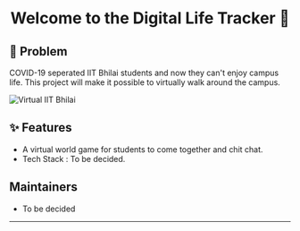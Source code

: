 <h1 align="center">Welcome to the Digital Life Tracker 👋</h1>


## 🤔 Problem
COVID-19 seperated IIT Bhilai students and now they can't enjoy campus life. This project will make it possible to virtually walk around the campus.

![Virtual IIT Bhilai](https://fltmag.com/wp-content/uploads/2021/03/Picture-3-800x445.png)


## ✨ Features
- A virtual world game for students to come together and chit chat.
- Tech Stack : To be decided.

## Maintainers
- To be decided

---

